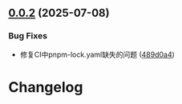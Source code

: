 ## [0.0.2](https://github.com/chiimagnus/GetAllPages/compare/v0.0.1...v0.0.2) (2025-07-08)


### Bug Fixes

* 修复CI中pnpm-lock.yaml缺失的问题 ([489d0a4](https://github.com/chiimagnus/GetAllPages/commit/489d0a45c0152cddbad0e3985d53f523c1c24088))

# Changelog
